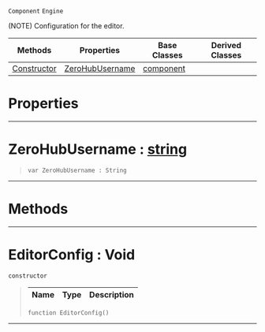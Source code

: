  `Component` `Engine`



(NOTE) Configuration for the editor.

|Methods|Properties|Base Classes|Derived Classes|
|---|---|---|---|
|[ Constructor](https://github.com/zeroengineteam/ZeroDocs/blob/master/code_reference/class_reference/editorconfig.markdown#editorconfig-void)|[ ZeroHubUsername](https://github.com/zeroengineteam/ZeroDocs/blob/master/code_reference/class_reference/editorconfig.markdown#zerohubusername-zero-eng)|[component](https://github.com/zeroengineteam/ZeroDocs/blob/master/code_reference/class_reference/component.markdown)| |


 #  Properties


---  
 #  ZeroHubUsername : [string](https://github.com/zeroengineteam/ZeroDocs/blob/master/code_reference/nada_base_types/string.markdown)

> 
> ``` lang=cpp, name=Nada
> var ZeroHubUsername : String


---  
 #  Methods


---  
 #  EditorConfig : Void

 `constructor`

> 
> |Name|Type|Description|
> |---|---|---|
> ``` lang=cpp, name=Nada
> function EditorConfig()
> ``` 


---  
 

 